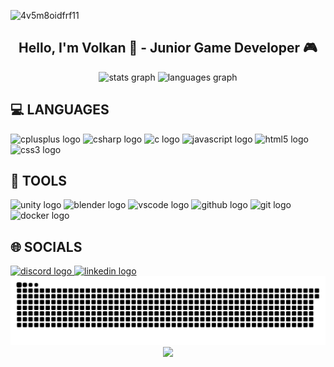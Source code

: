 ![4v5m8oidfrf11](https://github.com/user-attachments/assets/54699d76-47ba-40ad-8420-69d9e369874b)

<h2 align="center">Hello, I'm Volkan 🌋 - Junior Game Developer 🎮</h2>

<div align="center">
  <img src="https://github-readme-stats.vercel.app/api?username=vpekdas&hide_title=false&hide_rank=false&show_icons=true&include_all_commits=true&count_private=true&disable_animations=false&theme=gotham&locale=en&hide_border=false&custom_title=%F0%9F%93%96%20Github%20Stats" height="150" alt="stats graph"  />
  <img src="https://github-readme-stats.vercel.app/api/top-langs?username=vpekdas&locale=en&hide_title=false&layout=compact&card_width=320&langs_count=5&theme=gotham&hide_border=false&custom_title=%E2%9C%A8%20Language%20Stats" height="150" alt="languages graph"  />
</div>

## 💻 LANGUAGES

<div align="left">
  <img src="https://cdn.jsdelivr.net/gh/devicons/devicon/icons/cplusplus/cplusplus-original.svg" height="40" width="40" alt="cplusplus logo"  />
  <img src="https://cdn.jsdelivr.net/gh/devicons/devicon/icons/csharp/csharp-original.svg" height="40" width="40" alt="csharp logo"  />
  <img src="https://cdn.jsdelivr.net/gh/devicons/devicon/icons/c/c-original.svg" height="40" width="40" alt="c logo"  />
  <img src="https://cdn.jsdelivr.net/gh/devicons/devicon/icons/javascript/javascript-original.svg" height="40" width="40" alt="javascript logo"  />
  <img src="https://cdn.jsdelivr.net/gh/devicons/devicon/icons/html5/html5-original.svg" height="40" width="40" alt="html5 logo"  />
  <img src="https://cdn.jsdelivr.net/gh/devicons/devicon/icons/css3/css3-original.svg" height="40" width="40" alt="css3 logo"  />
</div>

## 🧰 TOOLS

<div align="left">
  <img src="https://cdn.jsdelivr.net/gh/devicons/devicon/icons/unity/unity-original.svg" height="40" width="40" alt="unity logo"  />
  <img src="https://skillicons.dev/icons?i=blender" height="40" width="40" alt="blender logo"  />
  <img src="https://skillicons.dev/icons?i=vscode" height="40" width="40" alt="vscode logo"  />
  <img src="https://skillicons.dev/icons?i=github" height="40" width="40" alt="github logo"  />
  <img src="https://skillicons.dev/icons?i=git" height="40" width="40" alt="git logo"  />
  <img src="https://cdn.jsdelivr.net/gh/devicons/devicon/icons/docker/docker-original.svg" height="40" width="40" alt="docker logo"  />
</div>

## 🌐 SOCIALS

<div align="left">
  <a href="https://discordapp.com/users/415118435174055947/" target="_blank">
    <img src="https://img.shields.io/static/v1?message=Discord&logo=discord&label=&color=7289DA&logoColor=white&labelColor=&style=for-the-badge" height="35" alt="discord logo"  />
  </a>
  <a href="https://www.linkedin.com/in/volkan-pekdas/" target="_blank">
    <img src="https://img.shields.io/static/v1?message=LinkedIn&logo=linkedin&label=&color=0077B5&logoColor=white&labelColor=&style=for-the-badge" height="35" alt="linkedin logo"  />
  </a>
</div>

<img src="https://raw.githubusercontent.com/vpekdas/vpekdas/output/snake.svg" alt="Snake animation" />

<div align="center">
  <img src="https://profile-counter.glitch.me/vpekdas/count.svg?"  />
</div>

